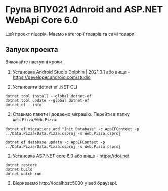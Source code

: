 # Група ВПУ021 Adnroid and ASP.NET WebApi Core 6.0

Цей проект піцерія. Маємо категорії товарів та самі товари. 

## Запуск проекта

Виконайте наступні кроки

1. Установка Android Studio Dolphin | 2021.3.1 або вище - https://developer.android.com/studio

2. Установити dotnet ef .NET CLI 

```
dotnet tool install --global dotnet-ef
dotnet tool update --global dotnet-ef
dotnet ef --info 
``` 

3. Ставимо пакети і додаємо міграцію. Перейти в папку `Web.Pizza/Web.Pizza`:

```
dotnet ef migrations add "Init Database" -c AppEFContext -p ../Data.Pizza/Data.Pizza.csproj -s Web.Pizza.csproj

dotnet ef database update -c AppEFContext -p ../Data.Pizza/Data.Pizza.csproj -s Web.Pizza.csproj

```

2. Установка ASP.NET core 6.0 або вище - https://dot.net

```
dotnet restore
dotnet build
dotnet watch run
```

3. Вікриваємо http://localhost:5000 у веб браузері.



